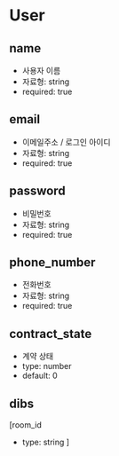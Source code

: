 # User
## name
- 사용자 이름
- 자료형: string
- required: true

## email
- 이메일주소 / 로그인 아이디
- 자료형: string
- required: true

## password
- 비밀번호
- 자료형: string
- required: true

## phone_number
- 전화번호
- 자료형: string
- required: true

## contract_state
- 계약 상태
- type: number
- default: 0

## dibs
[room_id
- type: string
]

